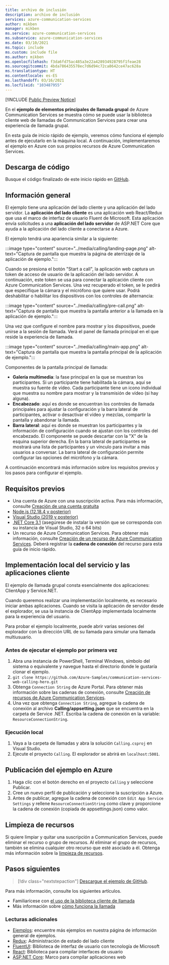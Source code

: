 ```yaml
---
title: archivo de inclusión
description: archivo de inclusión
services: azure-communication-services
author: mikben
manager: mikben
ms.service: azure-communication-services
ms.subservice: azure-communication-services
ms.date: 03/10/2021
ms.topic: include
ms.custom: include file
ms.author: mikben
ms.openlocfilehash: f3da6fd75ac485a3e22a428934928795f1feae28
ms.sourcegitcommit: 4bda786435578ec7d6d94c72ca8642ce47ac628a
ms.translationtype: HT
ms.contentlocale: es-ES
ms.lasthandoff: 03/16/2021
ms.locfileid: "103487955"
---
```

[!INCLUDE [Public Preview Notice](../../includes/public-preview-include.md)]

En el **ejemplo de elementos principales de llamada grupal** de Azure Communication Services se muestra cómo se puede usar la biblioteca cliente web de llamadas de Communication Services para crear una experiencia de llamada grupal.

En esta guía de inicio rápido de ejemplo, veremos cómo funciona el ejemplo antes de ejecutarlo en la máquina local. A continuación, implementaremos el ejemplo en Azure con sus propios recursos de Azure Communication Services.

## <a name="download-code"></a>Descarga de código

Busque el código finalizado de este inicio rápido en [GitHub](https://github.com/Azure-Samples/communication-services-web-calling-hero).

## <a name="overview"></a>Información general

El ejemplo tiene una aplicación del lado cliente y una aplicación del lado servidor. La **aplicación del lado cliente** es una aplicación web React/Redux que usa el marco de interfaz de usuario Fluent de Microsoft. Esta aplicación envía solicitudes a una **aplicación del lado servidor** de ASP.NET Core que ayuda a la aplicación del lado cliente a conectarse a Azure.

El ejemplo tendrá una apariencia similar a la siguiente:

:::image type="content" source="../media/calling/landing-page.png" alt-text="Captura de pantalla que muestra la página de aterrizaje de la aplicación de ejemplo.":::

Cuando se presiona el botón "Start a call", la aplicación web captura un token de acceso de usuario de la aplicación del lado servidor. A continuación, este token se usa para conectar la aplicación cliente con Azure Communication Services. Una vez recuperado el token, se le pedirá que especifique la cámara y el micrófono que quiere usar. Podrá deshabilitar o habilitar los dispositivos con los controles de alternancia:

:::image type="content" source="../media/calling/pre-call.png" alt-text="Captura de pantalla que muestra la pantalla anterior a la llamada en la aplicación de ejemplo.":::

Una vez que configure el nombre para mostrar y los dispositivos, puede unirse a la sesión de llamada. Verá el panel de llamada principal en el que reside la experiencia de llamada.

:::image type="content" source="../media/calling/main-app.png" alt-text="Captura de pantalla que muestra la pantalla principal de la aplicación de ejemplo.":::

Componentes de la pantalla principal de llamada:

- **Galería multimedia**: la fase principal en la que se muestran los participantes. Si un participante tiene habilitada la cámara, aquí se muestra su fuente de vídeo. Cada participante tiene un icono individual que muestra su nombre para mostrar y la transmisión de vídeo (si hay alguna).
- **Encabezado**: aquí es donde se encuentran los controles de llamada principales para ajustar la configuración y la barra lateral de participantes, activar o desactivar el vídeo y mezclas, compartir la pantalla y abandonar la llamada.
- **Barra lateral**: aquí es donde se muestran los participantes y la información de configuración cuando se ajustan con los controles del encabezado. El componente se puede descartar con la "X" de la esquina superior derecha. En la barra lateral de participantes se mostrará una lista de participantes y un vínculo para invitar a más usuarios a conversar. La barra lateral de configuración permite configurar las opciones del micrófono y la cámara.

A continuación encontrará más información sobre los requisitos previos y los pasos para configurar el ejemplo.

## <a name="prerequisites"></a>Requisitos previos

- Una cuenta de Azure con una suscripción activa. Para más información, consulte [Creación de una cuenta gratuita](https://azure.microsoft.com/free/?WT.mc_id=A261C142F)
- [Node.js (12.18.4 y posterior)](https://nodejs.org/en/download/)
- [Visual Studio (2019 y posterior)](https://visualstudio.microsoft.com/vs/)
- [.NET Core 3.1](https://dotnet.microsoft.com/download/dotnet-core/3.1) (asegúrese de instalar la versión que se corresponda con su instancia de Visual Studio, 32 o 64 bits)
- Un recurso de Azure Communication Services. Para obtener más información, consulte [Creación de un recurso de Azure Communication Services](../../quickstarts/create-communication-resource.md). Deberá registrar la **cadena de conexión** del recurso para esta guía de inicio rápido.

## <a name="locally-deploy-the-service--client-applications"></a>Implementación local del servicio y las aplicaciones cliente

El ejemplo de llamada grupal consta esencialmente dos aplicaciones: ClientApp y Service.NET.

Cuando queremos realizar una implementación localmente, es necesario iniciar ambas aplicaciones. Cuando se visita la aplicación de servidor desde el explorador, se usa la instancia de ClientApp implementada localmente para la experiencia del usuario.

Para probar el ejemplo localmente, puede abrir varias sesiones del explorador con la dirección URL de su llamada para simular una llamada multiusuario.

### <a name="before-running-the-sample-for-the-first-time"></a>Antes de ejecutar el ejemplo por primera vez

1. Abra una instancia de PowerShell, Terminal Windows, símbolo del sistema o equivalente y navegue hasta el directorio donde le gustaría clonar el ejemplo.
2. `git clone https://github.com/Azure-Samples/communication-services-web-calling-hero.git`
3. Obtenga `Connection String` de Azure Portal. Para obtener más información sobre las cadenas de conexión, consulte [Creación de recursos de Azure Communication Services](../../quickstarts/create-communication-resource.md).
4. Una vez que obtenga `Connection String`, agregue la cadena de conexión al archivo **Calling/appsetting.json** que se encuentra en la carpeta de Service .NET. Escriba la cadena de conexión en la variable: `ResourceConnectionString`.

### <a name="local-run"></a>Ejecución local

1. Vaya a la carpeta de llamadas y abra la solución `Calling.csproj` en Visual Studio.
2. Ejecute el proyecto `Calling`. El explorador se abrirá en `localhost:5001`.

## <a name="publish-the-sample-to-azure"></a>Publicación del ejemplo en Azure

1. Haga clic con el botón derecho en el proyecto `Calling` y seleccione Publicar.
2. Cree un nuevo perfil de publicación y seleccione la suscripción a Azure.
3. Antes de publicar, agregue la cadena de conexión con `Edit App Service Settings` y rellene `ResourceConnectionString` como clave y proporcione la cadena de conexión (copiada de appsettings.json) como valor.

## <a name="clean-up-resources"></a>Limpieza de recursos

Si quiere limpiar y quitar una suscripción a Communication Services, puede eliminar el recurso o grupo de recursos. Al eliminar el grupo de recursos, también se elimina cualquier otro recurso que esté asociado a él. Obtenga más información sobre la [limpieza de recursos](../../quickstarts/create-communication-resource.md#clean-up-resources).

## <a name="next-steps"></a>Pasos siguientes

>[!div class="nextstepaction"]
>[Descargue el ejemplo de GitHub](https://github.com/Azure-Samples/communication-services-web-calling-hero).

Para más información, consulte los siguientes artículos.

- Familiarícese con [el uso de la biblioteca cliente de llamada](../../quickstarts/voice-video-calling/calling-client-samples.md)
- Más información sobre [cómo funciona la llamada](../../concepts/voice-video-calling/about-call-types.md)

### <a name="additional-reading"></a>Lecturas adicionales

- [Ejemplos](./../overview.md): encuentre más ejemplos en nuestra página de información general de ejemplos.
- [Redux](https://redux.js.org/): Administración de estado del lado cliente
- [FluentUI](https://aka.ms/fluent-ui): Biblioteca de interfaz de usuario con tecnología de Microsoft
- [React](https://reactjs.org/): Biblioteca para compilar interfaces de usuario
- [ASP.NET Core](/aspnet/core/introduction-to-aspnet-core?preserve-view=true&view=aspnetcore-3.1): Marco para compilar aplicaciones web
